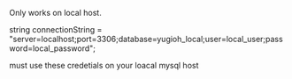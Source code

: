 Only works on local host.

string connectionString = "server=localhost;port=3306;database=yugioh_local;user=local_user;password=local_password";


must use these credetials on your loacal mysql host
